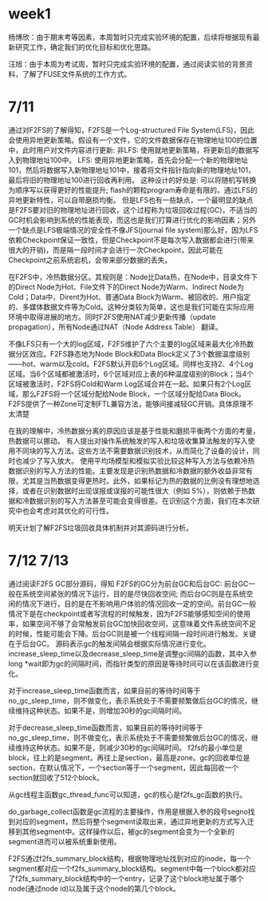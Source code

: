 # week1 
杨博欣：由于期末考等因素，本周暂时只完成实验环境的配置，后续将根据现有最新研究工作，确定我们的优化目标和优化思路。

汪旭：由于本周为考试周，暂时只完成实验环境的配置，通过阅读实验的背景资料，了解了FUSE文件系统的工作方式。



# 7/11


通过对F2FS的了解得知，F2FS是一个Log-structured File System(LFS)，因此会使用异地更新策略。假设有一个文件，它的文件数据保存在物理地址100的位置中，此时用户对文件内容进行更新:
非LFS: 使用就地更新策略，将更新后的数据写入到物理地址100中。
LFS: 使用异地更新策略，首先会分配一个新的物理地址101，然后将数据写入新物理地址101中，接着将文件指针指向新的物理地址101，最后将旧的物理地址100进行回收再利用。
这种设计的好处是:
可以将随机写转换为顺序写以获得更好的性能提升;
flash的颗粒program寿命是有限的，通过LFS的异地更新特性，可以自带磨损均衡。
但是LFS也有一些缺点，一个最明显的缺点是F2FS要对旧的物理地址进行回收，这个过程称为垃圾回收过程(GC)，不适当的GC时机会影响到系统的性能表现，而这也是我们打算进行优化的影响因素；另外一个缺点是LFS极端情况的安全性不像JFS(journal file system)那么好，因为LFS依赖Checkpoint保证一致性，但是Checkpoint不是每次写入数据都会进行(带来很大的开销)，而是隔一段时间才会进行一次Checkpoint，因此可能在Checkpoint之前系统宕机，会带来部分数据的丢失。

在F2FS中，冷热数据分区。其规则是：Node比Data热，在Node中，目录文件下的Direct Node为Hot、File文件下的Direct Node为Warm、Indirect Node为Cold；Data中，Dirent为Hot、普通Data Block为Warm、被回收的、用户指定的、多媒体数据文件等为Cold。这种分类较为简单，这也是我们可能在实际应用环境中取得进展的地方。同时F2FS使用NAT减少更新传播（update propagation），所有Node通过NAT（Node Address Table） 翻译。

不像LFS只有一个大的log区域，F2FS维护了六个主要的log区域来最大化冷热数据分区效应。F2FS静态地为Node Block和Data Block定义了3个数据温度级别——hot、warm以及cold。F2FS默认开启6个Log区域。同样也支持2、4个Log区域。当6个区域都被激活时，6个区域对应上表的6种温度级别的Block；当4个区域被激活时，F2FS将Cold和Warm Log区域合并在一起。如果只有2个Log区域，那么F2FS将一个区域分配给Node Block，一个区域分配给Data Block。
F2FS提供了一种Zone可定制FTL兼容方法，能够间接减轻GC开销。具体原理不太清楚

在我的理解中，冷热数据分离的原因应该是基于性能和磨损平衡两个方面的考量，热数据可以挪动。
有人提出对操作系统触发的写入和垃圾收集算法触发的写入使用不同块的写入方法。这些方法不需要数据识别技术，从而简化了设备的设计，同时也减少了写入放大。
使用平均场模型和模拟实验比较这种写入方法与依赖冷热数据识别的写入方法的性能。主要发现是识别热数据和冷数据的额外收益非常有限，尤其是当热数据变得更热时。此外，如果标记为热的数据的比例没有理想地选择，或者在识别数据时出现误报或误报的可能性很大（例如 5%），则依赖于热数据和冷数据识别的写入方法甚至可能会变得很差。在识别这个方面，我们在本次研究中也会考虑对其优化的可行性。

明天计划了解F2FS垃圾回收具体机制并对其源码进行分析。



# 7/12  7/13
通过阅读F2FS GC部分源码，得知
F2FS的GC分为前台GC和后台GC: 前台GC一般在系统空间紧张的情况下运行，目的是尽快回收空间; 而后台GC则是在系统空闲的情况下进行，目的是在不影响用户体验的情况回收一定的空间。前台GC一般情况下是在checkpoint或者写流程的时候触发，因为F2FS能够感知空间的使用率，如果空间不够了会常触发前台GC加快回收空间，这意味着文件系统空间不足的时候，性能可能会下降。后台GC则是被一个线程间隔一段时间进行触发。关键在于后台GC。
源码表示gc的触发间隔会根据实际情况进行变化。
increase_sleep_time以及decrease_sleep_time是调整gc间隔的函数，其中入参long *wait即为gc的间隔时间，而指针类型的原因是等待时间可以在该函数进行变化。

对于increase_sleep_time函数而言，如果目前的等待时间等于no_gc_sleep_time，则不做变化，表示系统处于不需要频繁做后台GC的情况，继续维持这种状态。如果不是，则增加30秒的gc间隔时间。

对于decrease_sleep_time函数而言，如果目前的等待时间等于no_gc_sleep_time，则不做变化，表示系统处于不需要频繁做后台GC的情况，继续维持这种状态。如果不是，则减少30秒的gc间隔时间。
f2fs的最小单位是block，往上的是segment，再往上是section，最高是zone。gc的回收单位是section，在默认情况下，一个section等于一个segment，因此每回收一个section就回收了512个block。

从gc线程主函数gc_thread_func可以知道，gc的核心是f2fs_gc函数的执行。

do_garbage_collect函数是gc流程的主要操作，作用是根据入参的段号segno找到对应的segment，然后将整个segment读取出来，通过异地更新的方式写入迁移到其他segment中。这样操作以后，被gc的segment会变为一个全新的segment进而可以被系统重新使用。

F2FS通过f2fs_summary_block结构，根据物理地址找到对应的inode，每一个segment都对应一个f2fs_summary_block结构。segment中每一个block都对应了f2fs_summary_block结构中的一个entry，记录了这个block地址属于哪个node(通过node id)以及属于这个node的第几个block。
